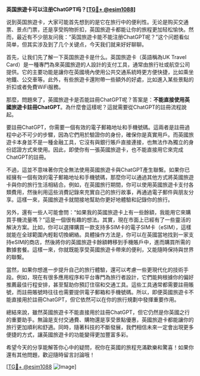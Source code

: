 **英国旅遊卡可以注册ChatGPT吗？[[TG💪+ @esim1088](https://t.me/s/esim1088)]**

说到英国旅遊卡，大家可能首先想到的是它在旅行中的便利性。无论是购买交通票、景点门票，还是享受购物折扣，英国旅遊卡都能让你的旅程更加轻松愉快。然而，最近有不少朋友问我：“英国旅遊卡能不能注册ChatGPT呢？”这个问题看似简单，但其实涉及到了几个关键点，今天我们就来好好聊聊。

首先，让我们先了解一下英国旅遊卡是什么。英国旅遊卡（英語稱為UK Travel Card）是一種專門為來英國旅遊的人設計的支付工具，通常由旅行社或航空公司提供。它的主要功能是讓你在英國境內使用公共交通系統時更方便快捷，比如乘坐地鐵、公交車等。此外，有些旅遊卡還附帶一些額外的好處，比如進入某些景點的折扣或者免費WiFi服務。

那麼，問題來了，英國旅遊卡是否能註冊ChatGPT呢？答案是：**不能直接使用英國旅遊卡註冊ChatGPT**。為什麼會這樣呢？這就需要從ChatGPT的註冊流程說起。

要註冊ChatGPT，你需要一個有效的電子郵箱地址和手機號碼。這兩者是註冊過程中必不可少的步驟，因為它們用於驗證你的身份，確保你是真實用戶。而英國旅遊卡本身並不是一種金融工具，它沒有與銀行賬戶直接連接，也無法作為獨立的身份認證方式來使用。因此，即使你有一張英國旅遊卡，也不能直接用它來完成ChatGPT的註冊。

不過，這並不意味著你完全無法使用英國旅遊卡與ChatGPT產生聯繫。如果你已經擁有一個有效的電子郵箱地址和手機號碼，那麼你可以通過其他方式將英國旅遊卡與你的旅行生活相結合。例如，在英國旅行期間，你可以使用英國旅遊卡支付各類費用，然後利用這些消費記錄來充實自己的旅行故事，再通過電子郵件與朋友分享。這樣一來，英國旅遊卡就間接地幫助你更好地體驗和記錄你的旅行。

另外，還有一些人可能會問：“如果我的英國旅遊卡上有一些餘額，我能用它來購買手機流量嗎？”這是一個很有趣的想法。其實，現在市面上已經有了一些靈活的解決方案。比如，你可以選擇購買一款支持多SIM卡的電子SIM卡（eSIM），這樣就能在全球範圍內輕鬆切換網絡。具體操作方法是，你可以在英國當地找到一家支持eSIM的商店，然後將你的英國旅遊卡餘額轉移到手機賬戶中，進而購買所需的數據套餐。這樣一來，你就既能享受英國旅遊卡帶來的便利，又能隨時保持與世界的聯繫。

當然，如果你想進一步提升自己的旅行體驗，還可以考慮一些更現代化的技術手段。例如，現在有很多應用程序和平台專門為旅行者設計，它們能夠根據你的偏好推薦最佳行程安排，甚至幫助你預訂住宿和交通工具。這些工具通常都需要註冊賬號，而註冊賬號時往往也需要提供電子郵箱和手機號碼。所以，即便英國旅遊卡不能直接用於註冊ChatGPT，但它依然可以在你的旅行規劃中發揮重要作用。

總結來說，雖然英國旅遊卡不能直接用於註冊ChatGPT，但它仍然是你英國之行的重要助手。無論是支付交通費、購物還是享受景點優惠，英國旅遊卡都能讓你的旅行更加順利和舒適。同時，隨著科技的不斷發展，我們相信未來一定會出現更多便捷的方式，讓英國旅遊卡的功能變得更加豐富多彩。

希望今天的分享能解答你心中的疑問，祝你在英國的旅程充滿歡樂和驚喜！如果你還有其他問題，歡迎隨時留言討論哦！

[[TG💪+ @esim1088](https://t.me/s/esim1088) ![Image](https://i.postimg.cc/4NQfJmqS/Snipaste-2025-05-13-00-14-12.png)]